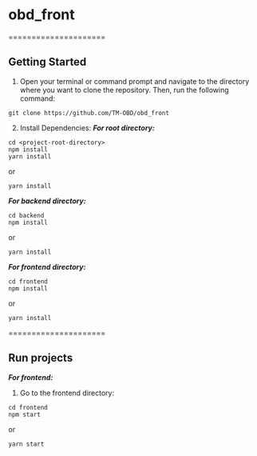 # obd_front
=====================
## Getting Started

1. Open your terminal or command prompt and navigate to the directory where you want to clone the repository. Then, run the following command:
```shell
git clone https://github.com/TM-OBD/obd_front
```
2. Install Dependencies:
***For root directory:***
```shell
cd <project-root-directory>
npm install
yarn install
```
or
```shell
yarn install
```
***For backend directory:***
```shell
cd backend
npm install
```
or
```shell
yarn install
```
***For frontend directory:***
```shell
cd frontend
npm install
```
or
```shell
yarn install
```

=====================

## Run projects
***For frontend:***
1. Go to the frontend directory:
```shell
cd frontend
npm start
```
or
```shell
yarn start
```
